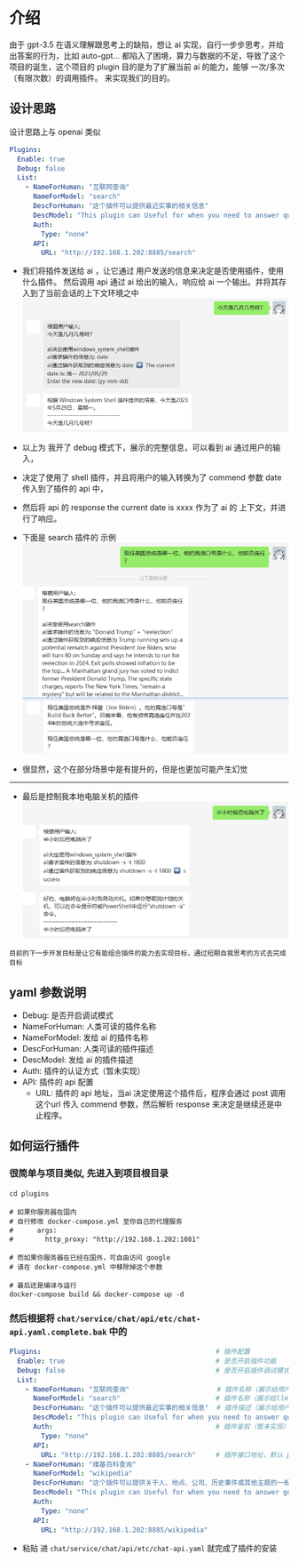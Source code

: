 # 介绍
由于 gpt-3.5 在语义理解跟思考上的缺陷，想让 ai 实现，自行一步步思考，并给出答案的行为，比如 auto-gpt...
都陷入了困境，算力与数据的不足，导致了这个项目的诞生，这个项目的 plugin 目的是为了扩展当前 ai 的能力，能够 一次/多次（有限次数）的调用插件。
来实现我们的目的。

## 设计思路
设计思路上与 openai 类似

```yaml
Plugins:
  Enable: true
  Debug: false
  List:
    - NameForHuman: "互联网查询"
      NameForModel: "search"
      DescForHuman: "这个插件可以提供最近实事的相关信息"
      DescModel: "This plugin can Useful for when you need to answer questions about current events. Input should be a search query."
      Auth:
        Type: "none"
      API:
        URL: "http://192.168.1.202:8885/search"
```
- 我们将插件发送给 ai ，让它通过 用户发送的信息来决定是否使用插件，使用什么插件。
然后调用 api 通过 ai 给出的输入，响应给 ai 一个输出。并将其存入到了当前会话的上下文环境之中
![img_1.png](img_1.png)
- 以上为 我开了 debug 模式下，展示的完整信息，可以看到 ai 通过用户的输入，
- 决定了使用了 shell 插件，并且将用户的输入转换为了 commend 参数 date 传入到了插件的 api 中，
- 然后将 api 的 response the current date is xxxx 作为了 ai 的 上下文，并进行了响应。

- 下面是 search 插件的 示例
![img_2.png](img_2.png)
- 很显然，这个在部分场景中是有提升的，但是也更加可能产生幻觉
---
- 最后是控制我本地电脑关机的插件
  ![img_4.png](img_4.png)

`目前的下一步开发目标是让它有能组合插件的能力去实现目标，通过短期自我思考的方式去完成目标`

## yaml 参数说明
- Debug: 是否开启调试模式
- NameForHuman: 人类可读的插件名称
- NameForModel: 发给 ai 的插件名称
- DescForHuman: 人类可读的插件描述
- DescModel: 发给 ai 的插件描述
- Auth: 插件的认证方式（暂未实现）
- API: 插件的 api 配置
  - URL: 插件的 api 地址，当ai 决定使用这个插件后，程序会通过 post 调用这个url 传入 commend 参数，然后解析 response 来决定是继续还是中止程序。

## 如何运行插件

### 很简单与项目类似, 先进入到项目根目录
```shell
cd plugins

# 如果你服务器在国内
# 自行修改 docker-compose.yml 至你自己的代理服务
#      args:
#        http_proxy: "http://192.168.1.202:1081"

# 而如果你服务器在已经在国外，可自由访问 google
# 请在 docker-compose.yml 中移除掉这个参数

# 最后还是编译与运行
docker-compose build && docker-compose up -d

```

### 然后根据将 `chat/service/chat/api/etc/chat-api.yaml.complete.bak` 中的
```yaml
Plugins:                                            # 插件配置
  Enable: true                                      # 是否开启插件功能
  Debug: false                                      # 是否开启插件调试模式,暴露插件使用的所有信息
  List:
    - NameForHuman: "互联网查询"                      # 插件名称（展示给用户）
      NameForModel: "search"                        # 插件名称（展示给llm模型）
      DescForHuman: "这个插件可以提供最近实事的相关信息"  # 插件描述（展示给用户）
      DescModel: "This plugin can Useful for when you need to answer questions about current events. Input should be a search query." # 插件描述（展示给llm模型）
      Auth:                                         # 插件鉴权（暂未实现）
        Type: "none"
      API:
        URL: "http://192.168.1.202:8885/search"     # 插件接口地址，默认 post 调用
    - NameForHuman: "维基百科查询"
      NameForModel: "wikipedia"
      DescForHuman: "这个插件可以提供关于人、地点、公司、历史事件或其他主题的一般性问题。"
      DescModel: "This plugin can Useful for when you need to answer general questions about people, places, companies, historical events, or other subjects. Input should be a search query."
      Auth:
        Type: "none"
      API:
        URL: "http://192.168.1.202:8885/wikipedia"
```
- 粘贴 进 `chat/service/chat/api/etc/chat-api.yaml` 就完成了插件的安装